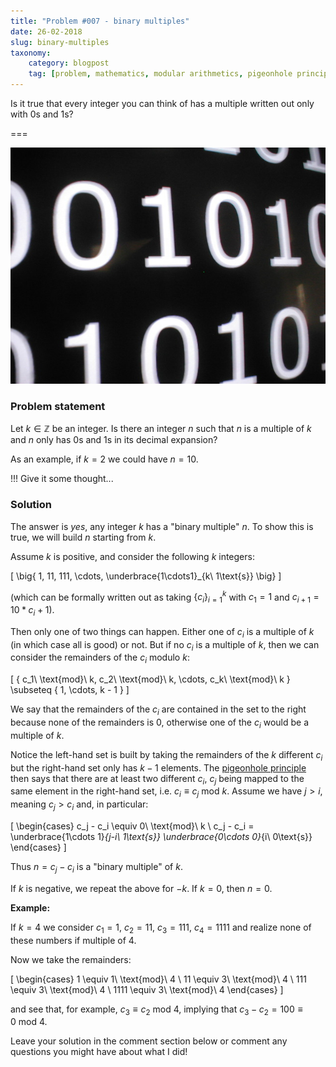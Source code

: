 ```yaml
---
title: "Problem #007 - binary multiples"
date: 26-02-2018
slug: binary-multiples
taxonomy:
    category: blogpost
    tag: [problem, mathematics, modular arithmetics, pigeonhole principle]
---
```


Is it true that every integer you can think of has a multiple written out only with $0$s and $1$s?

===

![A screenshot of a black screen with some white 0s and 1s](binary_img.jpg)

### Problem statement

Let $k \in \mathbb{Z}$ be an integer. Is there an integer $n$ such that $n$ is a multiple of $k$ and $n$ only has $0$s and $1$s in its decimal expansion?

As an example, if $k = 2$ we could have $n = 10$.

!!! Give it some thought...

### Solution

The answer is _yes_, any integer $k$ has a "binary multiple" $n$. To show this is true, we will build $n$ starting from $k$.

Assume $k$ is positive, and consider the following $k$ integers:

\[
    \big\{ 1, 11, 111, \cdots, \underbrace{1\cdots1}_{k\ 1\text{s}} \big\}
\]

(which can be formally written out as taking $\{c_i\}_{i = 1}^k$ with $c_1 = 1$ and $c_{i+1} = 10*c_i + 1$).

Then only one of two things can happen. Either one of $c_i$ is a multiple of $k$ (in which case all is good) or not. But if no $c_i$ is a multiple of $k$, then we can consider the remainders of the $c_i$ modulo $k$:

\[
    \{ c_1\ \text{mod}\ k, c_2\ \text{mod}\ k, \cdots, c_k\ \text{mod}\ k \} \subseteq \{ 1, \cdots, k - 1 \}
\]

We say that the remainders of the $c_i$ are contained in the set to the right because none of the remainders is $0$, otherwise one of the $c_i$ would be a multiple of $k$.

Notice the left-hand set is built by taking the remainders of the $k$ different $c_i$ but the right-hand set only has $k - 1$ elements. The [pigeonhole principle][pigeonhole-principle-wiki] then says that there are at least two different $c_i$, $c_j$ being mapped to the same element in the right-hand set, i.e. $c_i \equiv c_j \ \text{mod}\ k$. Assume we have $j > i$, meaning $c_j > c_i$ and, in particular:

\[
    \begin{cases}
        c_j - c_i \equiv 0\ \text{mod}\ k \\
        c_j - c_i = \underbrace{1\cdots 1}_{j-i\ 1\text{s}} \underbrace{0\cdots 0}_{i\ 0\text{s}}
    \end{cases}
\]

Thus $n = c_j - c_i$ is a "binary multiple" of $k$.

If $k$ is negative, we repeat the above for $-k$. If $k = 0$, then $n = 0$.

**Example:**

If $k = 4$ we consider $c_1 = 1$, $c_2 = 11$, $c_3 = 111$, $c_4 = 1111$ and realize none of these numbers if multiple of $4$.

Now we take the remainders:

\[
    \begin{cases}
        1 \equiv 1\ \text{mod}\ 4 \\
        11 \equiv 3\ \text{mod}\ 4 \\
        111 \equiv 3\ \text{mod}\ 4 \\
        1111 \equiv 3\ \text{mod}\ 4
    \end{cases}
\]

and see that, for example, $c_3 \equiv c_2\ \text{mod}\ 4$, implying that $c_3 - c_2 = 100 \equiv 0\ \text{mod}\ 4$.

Leave your solution in the comment section below or comment any questions you might have about what I did!

[pigeonhole-principle-wiki]: https://en.wikipedia.org/wiki/Pigeonhole_principle
